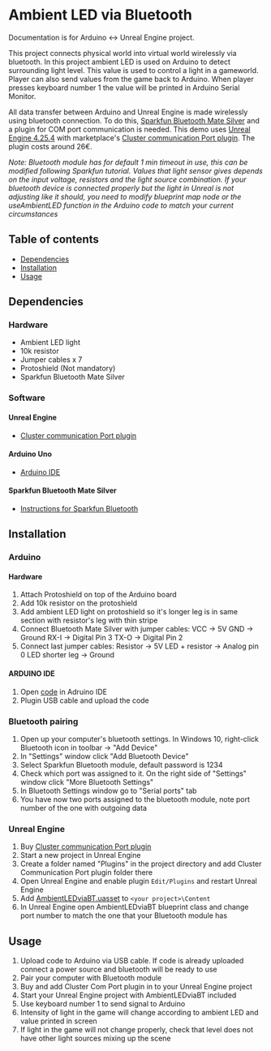 # Ambient LED via Bluetooth
Documentation is for Arduino <-> Unreal Engine project.

This project connects physical world into virtual world wirelessly via bluetooth. In this project ambient LED is used on Arduino to detect surrounding light level. This value is used to control a light in a gameworld. Player can also send values from the game back to Arduino. When player presses keyboard number 1 the value will be printed in Arduino Serial Monitor. 

All data transfer between Arduino and Unreal Engine is made wirelessly using bluetooth connection. To do this, [Sparkfun Bluetooth Mate Silver](https://www.sparkfun.com/products/12576?_ga=2.249061124.245259742.1607244308-1158639612.1605182896) and a plugin for COM port communication is needed. This demo uses [Unreal Engine 4.25.4](https://www.unrealengine.com/en-US/) with marketplace's [Cluster communication Port plugin](https://docs.unrealengine.com/marketplace/en-US/product/cluster-communication-port?lang=en-US). The plugin costs around 26€.

_Note: Bluetooth module has for default 1 min timeout in use, this can be modified following Sparkfun tutorial. Values that light sensor gives depends on the input voltage, resistors and the light source combination. If your bluetooth device is connected properly but the light in Unreal is not adjusting like it should, you need to modify blueprint map node or the useAmbientLED function in the Arduino code to match your current circumstances_

## Table of contents
* [Dependencies](#dependencies)
* [Installation](#installation)
* [Usage](#usage)

## Dependencies

### Hardware
* Ambient LED light
* 10k resistor
* Jumper cables x 7
* Protoshield (Not mandatory)
* Sparkfun Bluetooth Mate Silver

### Software

#### Unreal Engine
* [Cluster communication Port plugin](https://docs.unrealengine.com/marketplace/en-US/product/cluster-communication-port?lang=en-US)

#### Arduino Uno
* [Arduino IDE](https://www.arduino.cc/en/software)

#### Sparkfun Bluetooth Mate Silver
* [Instructions for Sparkfun Bluetooth](https://learn.sparkfun.com/tutorials/using-the-bluesmirf?_ga=2.139351216.245259742.1607244308-1158639612.1605182896)

## Installation

### Arduino

#### Hardware
1. Attach Protoshield on top of the Arduino board
2. Add 10k resistor on the protoshield
3. Add ambient LED light on protoshield so it's longer leg is in same section with resistor's leg with thin stripe
4. Connect Bluetooth Mate Silver with jumper cables: 
    VCC -> 5V
    GND -> Ground
    RX-I -> Digital Pin 3
    TX-O -> Digital Pin 2
5. Connect last jumper cables:
    Resistor -> 5V
    LED + resistor -> Analog pin 0
    LED shorter leg -> Ground

#### ARDUINO IDE
1. Open [code](./ambientBT.ino) in Adruino IDE
2. Plugin USB cable and upload the code

### Bluetooth pairing
1. Open up your computer's bluetooth settings. In Windows 10, right-click Bluetooth icon in toolbar -> "Add Device"
2. In "Settings" window click "Add Bluetooth Device"
3. Select Sparkfun Bluetooth module, default password is 1234
4. Check which port was assigned to it. On the right side of "Settings" window click "More Bluetooth Settings"
5. In Bluetooth Settings window go to "Serial ports" tab
6. You have now two ports assigned to the bluetooth module, note port number of the one with outgoing data

### Unreal Engine
1. Buy [Cluster communication Port plugin](https://docs.unrealengine.com/marketplace/en-US/product/cluster-communication-port?lang=en-US)
2. Start a new project in Unreal Engine
3. Create a folder named "Plugins" in the project directory and add Cluster Communication Port plugin folder there
4. Open Unreal Engine and enable plugin `Edit/Plugins` and restart Unreal Engine
5. Add [AmbientLEDviaBT.uasset](./AmbientLEDviaBT.uasset) to `<your project>\Content`
6. In Unreal Engine open AmbientLEDviaBT blueprint class and change port number to match the one that your Bluetooth module has

## Usage

1. Upload code to Arduino via USB cable. If code is already uploaded connect a power source and bluetooth will be ready to use
2. Pair your computer with Bluetooth module
3. Buy and add Cluster Com Port plugin in to your Unreal Engine project
4. Start your Unreal Engine project with AmbientLEDviaBT included
5. Use keyboard number 1 to send signal to Arduino
6. Intensity of light in the game will change according to ambient LED and value printed in screen
7. If light in the game will not change properly, check that level does not have other light sources mixing up the scene
